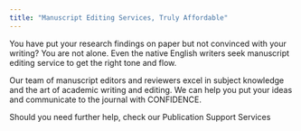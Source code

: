 ```yaml
---
title: "Manuscript Editing Services, Truly Affordable"
---
```



You have put your research findings on paper but not convinced with your writing? You are not alone. Even the native English writers seek manuscript editing service to get the right tone and flow.

Our team of manuscript editors and reviewers excel in subject knowledge and the art of academic writing and editing. We can help you put your ideas and communicate to the journal with CONFIDENCE.

Should you need further help, check our Publication Support Services
